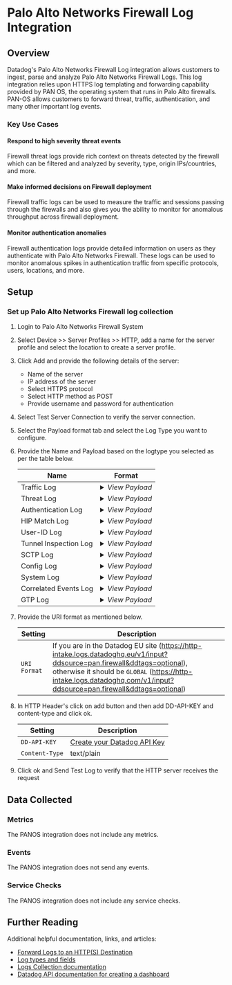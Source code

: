 # Palo Alto Networks Firewall Log Integration

## Overview

Datadog's Palo Alto Networks Firewall Log integration allows customers to ingest, parse and analyze Palo Alto Networks Firewall Logs. This log integration relies upon HTTPS log templating and forwarding capability provided by PAN OS, the operating system that runs in Palo Alto firewalls. PAN-OS allows customers to forward threat, traffic, authentication, and many other important log events.

### Key Use Cases
#### Respond to high severity threat events
Firewall threat logs provide rich context on threats detected by the firewall which can be filtered and analyzed by severity, type, origin IPs/countries, and more. 

#### Make informed decisions on Firewall deployment
Firewall traffic logs can be used to measure the traffic and sessions passing through the firewalls and also gives you the ability to monitor for anomalous throughput across firewall deployment.

#### Monitor authentication anomalies
Firewall authentication logs provide detailed information on users as they authenticate with Palo Alto Networks Firewall. These logs can be used to monitor anomalous spikes in authentication traffic from specific protocols, users, locations, and more.

## Setup

### Set up Palo Alto Networks Firewall log collection 

 1. Login to Palo Alto Networks Firewall System
 2. Select Device >> Server Profiles >> HTTP, add a name for the server profile and select the location to create a server profile.
 3. Click Add and provide the following details of the server:
	* Name of the server
	* IP address of the server 
	* Select HTTPS protocol
	* Select HTTP method as POST
	* Provide username and password for authentication
 4. Select Test Server Connection to verify the server connection.
 5. Select the Payload format tab and select the Log Type you want to configure.
 6. Provide the Name and Payload based on the logtype you selected as per the table below.

    | Name     	                   | Format                                                |
    | -------------------------------| ---------------------------------------------------------- |
    | Traffic Log | <details> <summary><i> View Payload </i> </summary> <p>  timestamp=$time_generated, serial=$serial, type=$type, subtype=$subtype, time_generated=$time_generated, network.client.ip=$src, network.destination.ip=$dst, natsrc=$natsrc, natdst=$natdst, rule=$rule, usr.id=$srcuser, dstuser=$dstuser,	app=$app,	vsys=$vsys,	from=$from,	to=$to,	inbound_if=$inbound_if,	outbound_if=$outbound_if,	logset=$logset,	sessionid=$sessionid,	repeatcnt=$repeatcnt,	network.client.port=$sport,	network.destination.port=$dport, natsport=$natsport	natdport=$natdport,	flags=$flags,	proto=$proto,	 evt.name=$action,	bytes=$bytes,	network.bytes_read=$bytes_sent,	network.bytes_written=$bytes_received, start=$start, elapsed=$elapsed, category=$category,	seqno=$seqno,	actionflags=$actionflags,	network.client.geoip.country.name=$srcloc,	dstloc=$dstloc,	pkts_sent=$pkts_sent, pkts_received=$pkts_received, session_end_reason=$session_end_reason,	device_name=$device_name,	action_source=$action_source,	src_uuid=$src_uuid,	dst_uuid=$dst_uuid,	tunnelid=$tunnelid,  imsi= $imsi, monitortag=$monitortag, imei=$imei,	parent_session_id=$parent_session_id,	parent_start_time=$parent_start_time,	tunnel=$tunnel,	assoc_id=$assoc_id,	chunks=$chunks	chunks_sent=$chunks_sent	chunks_received=$chunks_received </p> </details> |
    | Threat Log | <details> <summary><i> View Payload </i></summary> <p> timestamp=$receive_time, serial=$serial, type=$type, subtype=$subtype, time_generated=$time_generated, network.client.ip=$src, network.destination.ip=$dst, natsrc=$natsrc, natdst=$natdst, rule=$rule, usr.id=$srcuser, dstuser=$dstuser,	app=$app,	vsys=$vsys,	from=$from,	to=$to,	inbound_if=$inbound_if,	outbound_if=$outbound_if,	logset=$logset,	sessionid=$sessionid,	repeatcnt=$repeatcnt,	network.client.port=$sport,	network.destination.port=$dport,	natsport=$natsport,	natdport=$natdport,	flags=$flags,	proto=$proto,	 evt.name=$action,	misc=$misc,	threatid=$threatid,	category=$category,	severity=$severity,	direction=$direction,	seqno=$seqno,	actionflags=$actionflags,	network.client.geoip.country.name=$srcloc,	dstloc=$dstloc,	contenttype=$contenttype,	pcap_id=$pcap_id,	filedigest=$filedigest,	cloud=$cloud,	url_idx=$url_idx,	http.useragent=$user_agent,	filetype=$filetype,	xff=$xff	referer=$referer,	sender=$sender,	subject=$subject,	recipient=$recipient,	reportid=$reportid,	vsys_name=$vsys_name,	device_name=$device_name,	src_uuid=$src_uuid,	dst_uuid=$dst_uuid,	http_method=$http_method,	tunnel_id=$tunnel_id, imsi=$imsi, monitortag=$monitortag, imei=$imei,	parent_session_id=$parent_session_id,	parent_start_time=$parent_start_time,	tunnel=$tunnel,	thr_category=$thr_category,	contentver=$contentver,	assoc_id=$assoc_id,	ppid=$ppid,	http_headers=$http_headers  </p> </details> |
    | Authentication Log | <details> <summary><i> View Payload </i></summary> <p>  timestamp=$time_generated, serial=$serial,	type=$type,	subtype=$subtype,	vsys=$vsys,	network.client.ip=$ip,	usr.id=$user,	normalize_user=$normalize_user,	object=$object,	authpolicy=$authpolicy,	repeatcnt=$repeatcnt,	authid=$authid,	vendor=$vendor	, logset=$logset, serverprofile=$serverprofile,	message=$message	,clienttype=$clienttype,	evt.outcome=$event,	factorno=$factorno,	seqno=$seqno,	actionflags=$actionflags, vsys_name=$vsys_name,	device_name=$device_name,	vsys_id=$vsys_id,	evt.name=$authproto  </p> </details> |
    | HIP Match Log | <details> <summary><i> View Payload </i></summary> <p> timestamp=$time_generated, serial=$serial, type=$type, subtype=$subtype, time_generated=$time_generated,	usr.id=$srcuser, vsys=$vsys, machinename=$machinename, os=$os, network.client.ip=$src, matchname=$matchname, repeatcnt=$repeatcnt,	matchtype=$matchtype,	seqno=$seqno,	actionflags=$actionflags, vsys_name=$vsys_name,	device_name=$device_name,	vsys_id=$vsys_id,	srcipv6=$srcipv6,	hostid=$hostid  </p> </details> |
    | User-ID Log | <details> <summary><i> View Payload </i></summary> <p> timestamp=$time_generated, serial=$serial, type=$type, subtype=$subtype, vsys=$vsys,	network.client.ip=$ip,	usr.id=$user, datasourcename=$datasourcename,	evt.name=$eventid,	repeatcnt=$repeatcnt, timeout=$timeout,	network.client.port=$beginport,	network.destination.port=$endport,	datasource=$datasource,	datasourcetype=$datasourcetype,	seqno=$seqno,	actionflags=$actionflags, vsys_name=$vsys_name,	device_name=$device_name,	vsys_id=$vsys_id,	factortype=$factortype,	factorcompletiontime=$factorcompletiontime,,	factorno=$factorno,	ugflags=$ugflags,	userbysource=$userbysource  </p> </details> |
    | Tunnel Inspection Log | <details> <summary><i> View Payload </i></summary> <p> timestamp=$time_generated,	serial=$serial,	type=$type,	subtype=$subtype,	 network.client.ip=$src,	network.destination.ip=$dst,	natsrc=$natsrc,	natdst=$natdst,	rule=$rule,	usr.id=$srcuser,	dstuser=$dstuser,	app=$app,	vsys=$vsys,	from=$from,	to=$to,	inbound_if=$inbound_if,	outbound_if=$outbound_if,	logset=$logset,	sessionid=$sessionid,	repeatcnt=$repeatcnt,	network.client.port=$sport,	network.destination.port=$dport,	natsport=$natsport,	natdport=$natdport,	flags=$flags,	proto=$proto,	evt.outcome=$action,	severity=$severity,	seqno=$seqno,	actionflags=$actionflags,	srcloc=$srcloc,	dstloc=$dstloc,	vsys_name=$vsys_name,	device_name=$device_name,	tunnelid=$tunnelid,	monitortag=$monitortag,	parent_session_id=$parent_session_id,	parent_start_time=$parent_start_time,	tunnel=$tunnel,	bytes=$bytes,	network.bytes_read=$bytes_sent,	network.bytes_written=$bytes_received,	packets=$packets,	pkts_sent=$pkts_sent,	pkts_received=$pkts_received,	max_encap=$max_encap,	unknown_proto=$unknown_proto,	strict_check=$strict_check,	tunnel_fragment=$tunnel_fragment,	sessions_created=$sessions_created,	sessions_closed=$sessions_closed,	session_end_reason=$session_end_reason,	evt.name=$action_source,	start=$start,	elapsed=$elapsed,	tunnel_insp_rule=$tunnel_insp_rule  </p> </details> |
    | SCTP Log | <details> <summary><i> View Payload  </i></summary> <p> timestamp=$time_generated, serial=$serial, type=$type, network.client.ip=$src,	network.destination.ip=$dst, rule=$rule, vsys=$vsys, from=$from, to=$to, inbound_if=$inbound_if, outbound_if=$outbound_if, logset=$logset, sessionid=$sessionid,	repeatcnt=$repeatcnt,	network.client.port=$sport,	network.destination.port=$dport,	proto=$proto,	action=$action, vsys_name=$vsys_name,	device_name=$device_name,	seqno=$seqno,	assoc_id=$assoc_id,	ppid=$ppid,	severity=$severity,	sctp_chunk_type=$sctp_chunk_type,	sctp_event_type=$sctp_event_type,	verif_tag_1=$verif_tag_1,	verif_tag_2=$verif_tag_2,	sctp_cause_code=$sctp_cause_code,	diam_app_id=$diam_app_id,	diam_cmd_code=$diam_cmd_code,	diam_avp_code=$diam_avp_code,	stream_id=$stream_id,	assoc_end_reason=$assoc_end_reason,	op_code=$op_code,	sccp_calling_ssn=$sccp_calling_ssn,	sccp_calling_gt=$sccp_calling_gt,	sctp_filter=$sctp_filter,	chunks=$chunks,	chunks_sent=$chunks_sent,	chunks_received=$chunks_received,	packets=$packets,	pkts_sent=$pkts_sent,	pkts_received=$pkts_received  </p> </details> |
    | Config Log | <details> <summary><i> View Payload  </i></summary> <p> timestamp=$time_generated,	serial=$serial,	type=$type,	subtype=$subtype,	 network.client.ip=$host,	vsys=$vsys,	evt.name=$cmd,	usr.id=$admin,	client=$client,	evt.outcome=$result,	path=$path, before_change_detail=$before_change_detail,	after_change_detail=$after_change_detail,	seqno=$seqno,	actionflags=$actionflags, vsys_name=$vsys_name, device_name=$device_name  </p> </details> |
    | System Log | <details> <summary><i> View Payload </i></summary> <p> timestamp=$time_generated, serial=$serial, type=$type, subtype=$subtype,	vsys=$vsys,	evt.name=$eventid,	object=$object,	module=$module,	severity=$severity,	opaque=$opaque,	seqno=$seqno, actionflags=$actionflags, vsys_name=$vsys_name, device_name=$device_name  </p> </details> |
    | Correlated Events Log | <details> <summary><i> View Payload </i></summary> <p> timestamp=$time_generated, serial=$serial, type=$type, subtype=$subtype,	vsys=$vsys,	evt.name=$eventid,	object=$object,	module=$module,	severity=$severity,	opaque=$opaque,	seqno=$seqno, actionflags=$actionflags, vsys_name=$vsys_name,	device_name=$device_name  </p> </details> |
    | GTP Log  | <details> <summary><i> View Payload </i></summary> <p> timestamp=$start, serial=$serial, type=$type, subtype=$subtype,	network.client.ip=$src,	network.destination.ip=$dst, rule=$rule, app=$app, vsys=$vsys,	from=$from,	to=$to,	inbound_if=$inbound_if,	outbound_if=$outbound_if, logset=$logset,	sessionid=$sessionid,	network.client.port=$sport,	network.destination.port=$dport, proto=$proto,	evt.name=$action,	event_type=$event_type,	msisdn=$msisdn,	apn=$apn,	rat=$rat,	msg_type=$msg_type,	end_ip_adr=$end_ip_adr,	teid1=$teid1,	teid2=$teid2,	gtp_interface=$gtp_interface,	cause_code=$cause_code,	severity=$severity,	mcc=$mcc,	mnc=$mnc,	area_code=$area_code,	cell_id=$cell_id,	event_code=$event_code,	srcloc=$srcloc,	dstloc=$dstloc,	imsi=$imsi,	imei=$imei,	start=$start,	elapsed=$elapsed,	tunnel_insp_rule=$tunnel_insp_rule  </p> </details> |

 7. Provide the URI format as mentioned below.

     | Setting     	                   | Description                                                |
     | -------------------------------| ---------------------------------------------------------- |
     | `URI Format`                  | If you are in the Datadog EU site (https://http-intake.logs.datadoghq.eu/v1/input?ddsource=pan.firewall&ddtags=optional), otherwise it should be `GLOBAL`  (https://http-intake.logs.datadoghq.com/v1/input?ddsource=pan.firewall&ddtags=optional)   |

 8. In HTTP Header's click on add button and then add DD-API-KEY and content-type and click ok.
 
     | Setting     	                   | Description                                                |
     | -------------------------------| ---------------------------------------------------------- |
     | `DD-API-KEY`                  | [Create your Datadog API Key  ](https://app.datadoghq.com/account/settings#api) 							|
     |  `Content-Type`               |  text/plain   |    

 9. Click ok and Send Test Log to verify that the HTTP server receives the request
 
## Data Collected

### Metrics

The PANOS integration does not include any metrics.

### Events

The PANOS integration does not send any events.

### Service Checks

The PANOS integration does not include any service checks.

## Further Reading

Additional helpful documentation, links, and articles:

- [Forward Logs to an HTTP(S) Destination](https://docs.paloaltonetworks.com/pan-os/8-1/pan-os-admin/monitoring/forward-logs-to-an-https-destination)
- [Log types and fields](https://docs.paloaltonetworks.com/pan-os/9-1/pan-os-admin/monitoring/use-syslog-for-monitoring/syslog-field-descriptions)
- [Logs Collection documentation](https://docs.datadoghq.com/logs/log_collection/?tab=tailexistingfiles#getting-started-with-the-agent)
- [Datadog API documentation for creating a dashboard](https://docs.datadoghq.com/api/?lang=bash#create-a-dashboard)
